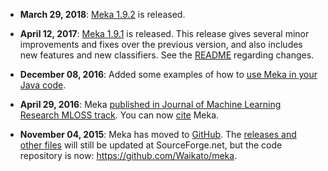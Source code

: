 * **March 29, 2018**: [Meka 1.9.2](https://sourceforge.net/projects/meka/files/meka-1.9.2) is released. 

* **April 12, 2017**: [Meka 1.9.1](https://sourceforge.net/projects/meka/files/meka-1.9.1) is released. 
	This release gives several minor improvements and fixes over the previous version, 
	and also includes new features and new classifiers. See the 
	[README](https://sourceforge.net/projects/meka/files/meka-1.9.1/) regarding changes.

* **December 08, 2016**: Added some examples of how to [use Meka in your Java code](https://github.com/Waikato/meka/tree/master/src/main/java/mekaexamples).

* **April 29, 2016**: Meka [published in Journal of Machine Learning Research MLOSS track](http://www.jmlr.org/papers/v17/12-164.html). You can now [cite](citing.md) Meka. 

* **November 04, 2015**: Meka has moved to [GitHub](https://github.com/Waikato/meka). 
The [releases and other files](https://sourceforge.net/projects/meka/files/) 
will still be updated at SourceForge.net, but the code repository is now: 
https://github.com/Waikato/meka.
